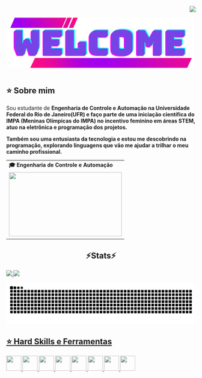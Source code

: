 <img align="right" src="https://komarev.com/ghpvc/?username=andreinaoliveira&color=ff69b4"><br>
<div align="center">
  <a href="https://github.com/Annalu-Sa">
    <img align="center" src="Welcome.png" width="500">
  </a>
</div>
<br>

## ⭐️ Sobre mim

Sou estudante de <b>Engenharia de Controle e Automação<b> na Universidade Federal do Rio de Janeiro(UFR) e faço parte de uma iniciação científica do IMPA (Meninas Olímpicas do IMPA) no incentivo feminino em áreas STEM, atuo na eletrônica e programação dos projetos. 

Também sou uma entusiasta da tecnologia e estou me descobrindo na programação, explorando linguagens que vão me ajudar a trilhar o meu caminho profissional.

<div align="center">
  <table>
    <tr>
      <td><b>🎓 Engenharia de Controle e Automação</b></td>
    </tr>
    <tr>
      <td><img src="https://apilgriminnarnia.files.wordpress.com/2018/09/legally-blonde-laptop-e1536078931635.jpg" width="300px" height="170px"></td>
    </tr>
  </table>
</div>




<h2 align="center" >⚡Stats⚡</h2>
<div>
<a href="https://github.com/Annalu-Sa">
<img loading="lazy" height="180em" src="https://github-readme-stats.vercel.app/api/top-langs/?username=Annalu-Sa&layout=compact&langs_count=7&theme=dracula"/>
<img loading="lazy" height="180em" src="https://github-readme-stats.vercel.app/api?username=Annalu-Sa&show_icons=true&theme=dracula&include_all_commits=true&count_private=true"/>
</div>

![Snake animation](https://github.com/Annalu-Sa/Annalu-Sa/blob/output/github-contribution-grid-snake.svg)


## ⭐️ Hard Skills e Ferramentas
<img src="https://cdn.jsdelivr.net/gh/devicons/devicon@latest/icons/latex/latex-original.svg" width="40" height="40"/> 
<img src="https://cdn.jsdelivr.net/gh/devicons/devicon@latest/icons/python/python-original.svg" width="40" height="40"/> 
<img src="https://cdn.jsdelivr.net/gh/devicons/devicon@latest/icons/arduino/arduino-original.svg" width="40" height="40"/> 
<img src="https://cdn.jsdelivr.net/gh/devicons/devicon@latest/icons/vscode/vscode-original.svg" width="40" height="40"/>
<img loading="lazy" src="https://cdn.jsdelivr.net/gh/devicons/devicon/icons/java/java-original.svg" width="40" height="40"/> 
<img loading="lazy" src="https://cdn.jsdelivr.net/gh/devicons/devicon/icons/linux/linux-original.svg" width="40" height="40"/> 
<img src="https://cdn.jsdelivr.net/gh/devicons/devicon@latest/icons/html5/html5-original.svg" width="40" height="40"/> 
<img src="https://cdn.jsdelivr.net/gh/devicons/devicon@latest/icons/javascript/javascript-original.svg" width="40" height="40"/> 

